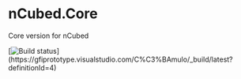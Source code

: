 # nCubed.Core
Core version for nCubed  


[![Build status](https://gfiprototype.visualstudio.com/C%C3%BAmulo/_apis/build/status/NuGet%20.net%20standard%20library%20(.net%20Core))](https://gfiprototype.visualstudio.com/C%C3%BAmulo/_build/latest?definitionId=4)
